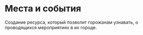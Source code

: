 # Места и события
Создание ресурса, который позволит горожанам узнавать, о проводящихся мероприятиях в их городе.
